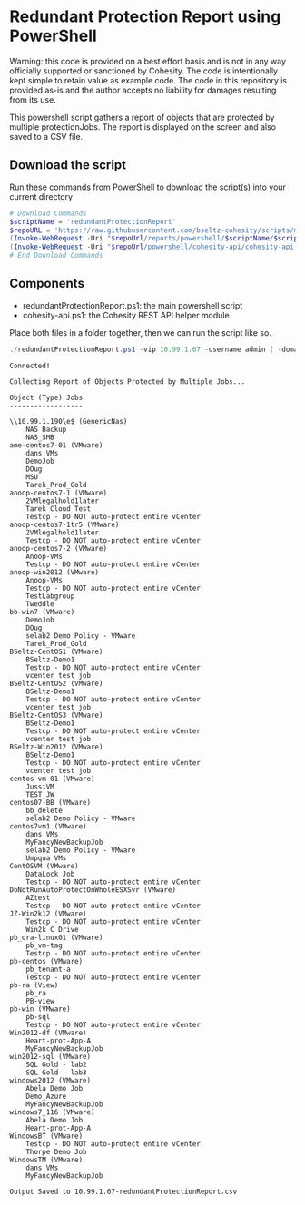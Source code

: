 # Redundant Protection Report using PowerShell

Warning: this code is provided on a best effort basis and is not in any way officially supported or sanctioned by Cohesity. The code is intentionally kept simple to retain value as example code. The code in this repository is provided as-is and the author accepts no liability for damages resulting from its use.

This powershell script gathers a report of objects that are protected by multiple protectionJobs. The report is displayed on the screen and also saved to a CSV file.

## Download the script

Run these commands from PowerShell to download the script(s) into your current directory

```powershell
# Download Commands
$scriptName = 'redundantProtectionReport'
$repoURL = 'https://raw.githubusercontent.com/bseltz-cohesity/scripts/master'
(Invoke-WebRequest -Uri "$repoUrl/reports/powershell/$scriptName/$scriptName.ps1").content | Out-File "$scriptName.ps1"; (Get-Content "$scriptName.ps1") | Set-Content "$scriptName.ps1"
(Invoke-WebRequest -Uri "$repoUrl/powershell/cohesity-api/cohesity-api.ps1").content | Out-File cohesity-api.ps1; (Get-Content cohesity-api.ps1) | Set-Content cohesity-api.ps1
# End Download Commands
```

## Components

* redundantProtectionReport.ps1: the main powershell script
* cohesity-api.ps1: the Cohesity REST API helper module

Place both files in a folder together, then we can run the script like so.

```powershell
./redundantProtectionReport.ps1 -vip 10.99.1.67 -username admin [ -domain local ]
```
```text
Connected!

Collecting Report of Objects Protected by Multiple Jobs...

Object (Type) Jobs
------------------

\\10.99.1.190\e$ (GenericNas)
	NAS Backup
	NAS_SMB
ame-centos7-01 (VMware)
	dans VMs
	DemoJob
	DOug
	MSU
	Tarek_Prod_Gold
anoop-centos7-1 (VMware)
	2VMlegalhold1later
	Tarek Cloud Test
	Testcp - DO NOT auto-protect entire vCenter
anoop-centos7-1tr5 (VMware)
	2VMlegalhold1later
	Testcp - DO NOT auto-protect entire vCenter
anoop-centos7-2 (VMware)
	Anoop-VMs
	Testcp - DO NOT auto-protect entire vCenter
anoop-win2012 (VMware)
	Anoop-VMs
	Testcp - DO NOT auto-protect entire vCenter
	TestLabgroup
	Tweddle
bb-win7 (VMware)
	DemoJob
	DOug
	selab2 Demo Policy - VMware
	Tarek_Prod_Gold
BSeltz-CentOS1 (VMware)
	BSeltz-Demo1
	Testcp - DO NOT auto-protect entire vCenter
	vcenter test job
BSeltz-CentOS2 (VMware)
	BSeltz-Demo1
	Testcp - DO NOT auto-protect entire vCenter
	vcenter test job
BSeltz-CentOS3 (VMware)
	BSeltz-Demo1
	Testcp - DO NOT auto-protect entire vCenter
	vcenter test job
BSeltz-Win2012 (VMware)
	BSeltz-Demo1
	Testcp - DO NOT auto-protect entire vCenter
	vcenter test job
centos-vm-01 (VMware)
	JussiVM
	TEST_JW
centos07-BB (VMware)
	bb_delete
	selab2 Demo Policy - VMware
centos7vm1 (VMware)
	dans VMs
	MyFancyNewBackupJob
	selab2 Demo Policy - VMware
	Umpqua VMs
CentOSVM (VMware)
	DataLock Job
	Testcp - DO NOT auto-protect entire vCenter
DoNotRunAutoProtectOnWholeESXSvr (VMware)
	AZtest
	Testcp - DO NOT auto-protect entire vCenter
JZ-Win2k12 (VMware)
	Testcp - DO NOT auto-protect entire vCenter
	Win2k C Drive
pb_ora-linux01 (VMware)
	pb_vm-tag
	Testcp - DO NOT auto-protect entire vCenter
pb-centos (VMware)
	pb_tenant-a
	Testcp - DO NOT auto-protect entire vCenter
pb-ra (View)
	pb_ra
	PB-view
pb-win (VMware)
	pb-sql
	Testcp - DO NOT auto-protect entire vCenter
Win2012-df (VMware)
	Heart-prot-App-A
	MyFancyNewBackupJob
win2012-sql (VMware)
	SQL Gold - lab2
	SQL Gold - lab3
windows2012 (VMware)
	Abela Demo Job
	Demo_Azure
	MyFancyNewBackupJob
windows7_116 (VMware)
	Abela Demo Job
	Heart-prot-App-A
WindowsBT (VMware)
	Testcp - DO NOT auto-protect entire vCenter
	Thorpe Demo Job
WindowsTM (VMware)
	dans VMs
	MyFancyNewBackupJob

Output Saved to 10.99.1.67-redundantProtectionReport.csv

```
